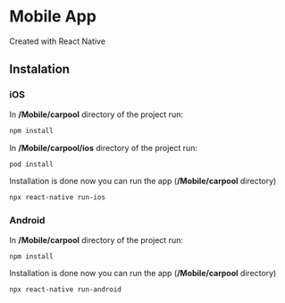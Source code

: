 # Mobile App

Created with React Native

## Instalation

### iOS

In **/Mobile/carpool** directory of the project run:

```bash
npm install
```

In **/Mobile/carpool/ios** directory of the project run:

```bash
pod install
```

Installation is done now you can run the app (**/Mobile/carpool** directory)

```bash
npx react-native run-ios
```

### Android

In **/Mobile/carpool** directory of the project run:

```bash
npm install
```

Installation is done now you can run the app (**/Mobile/carpool** directory)

```bash
npx react-native run-android
```
